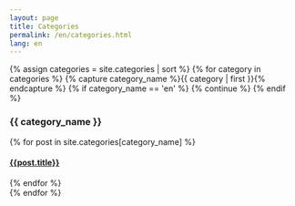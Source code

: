 ```yaml
---
layout: page
title: Categories
permalink: /en/categories.html
lang: en
---
```


<div id="archives">
{% assign categories = site.categories | sort %}
{% for category in categories %}
  {% capture category_name %}{{ category | first }}{% endcapture %} 
  {% if category_name == 'en' %}
    {% continue %}
  {% endif %}
  <div class="archive-group">   
    <h3 class="category-head" id="{{ category_name | slugize }}">{{ category_name }}</h3>
    <a name="{{ category_name | slugize }}"></a>
    {% for post in site.categories[category_name] %}
    <article class="archive-item">
      <h4><a href="{{ post.url }}">{{post.title}}</a></h4>
    </article>
    {% endfor %}
  </div>
{% endfor %}
</div>